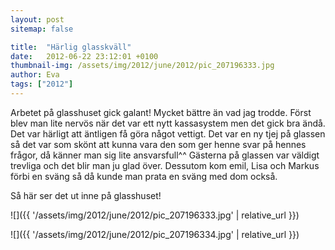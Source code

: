 ```yaml
---
layout: post
sitemap: false

title:  "Härlig glasskväll"
date:   2012-06-22 23:12:01 +0100
thumbnail-img: /assets/img/2012/june/2012/pic_207196333.jpg
author: Eva
tags: ["2012"]
---
```


Arbetet på glasshuset gick galant! Mycket bättre än vad jag trodde. Först blev man lite nervös när det var ett nytt kassasystem men det gick bra ändå. Det var härligt att äntligen få göra något vettigt. Det var en ny tjej på glassen så det var som skönt att kunna vara den som ger henne svar på hennes frågor, då känner man sig lite ansvarsfull^^ Gästerna på glassen var väldigt trevliga och det blir man ju glad över. Dessutom kom emil, Lisa och Markus förbi en sväng så då kunde man prata en sväng med dom också. 

Så här ser det ut inne på glasshuset!

![]({{ '/assets/img/2012/june/2012/pic_207196333.jpg'  | relative_url }})

![]({{ '/assets/img/2012/june/2012/pic_207196334.jpg'  | relative_url }})

